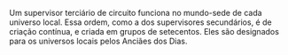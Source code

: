 ﻿Um supervisor terciário de circuito funciona no mundo-sede de cada universo local. Essa ordem, como a dos supervisores secundários, é de criação contínua, e criada em grupos de setecentos. Eles são designados para os universos locais pelos Anciães dos Dias.